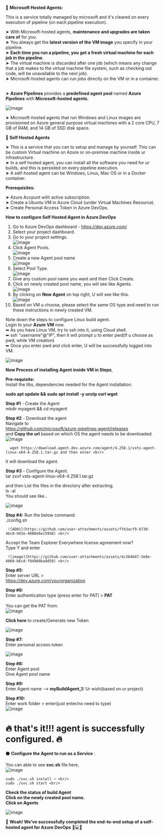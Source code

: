 🔹 **Microsoft Hosted Agents:** <br/>

This is a service totally managed by microsoft and it's cleared on every execution of pipeline (on each pipeline execution). <br/>  

➤ With Microsoft-hosted agents, **maintenance and upgrades are taken care of** for you. <br/>
➤ You always get the **latest version of the VM image** you specify in your pipeline.<br/>
➤ **Each time you run a pipeline, you get a fresh virtual machine for each job in the pipeline**. <br/>
➤ The virtual machine is discarded after one job (which means any change that a job makes to the virtual machine file system, such as checking out code, will be unavailable to the next job). <br/>
➤ Microsoft-hosted agents can run jobs directly on the VM or in a container. <br/> <br/>

➤ **Azure Pipelines** provides a **predefined agent pool** named **Azure Pipelines** with **Microsoft-hosted agents**. <br/>

![image](https://github.com/user-attachments/assets/68b83358-4a66-4044-a5e5-1e8421c033c9) <br/>

➤ Microsoft-hosted agents that run Windows and Linux images are provisioned on Azure general purpose virtual machines with a 2 core CPU, 7 GB of RAM, and 14 GB of SSD disk space. <br/>

🔸 **Self Hosted Agents** <br/>

➤ This is a service that you can to setup and manage by yourself. This can be custom Virtual machine on Azure or on-premise machine inside ur infrastructure. <br/>
➤ In a self hosted agent, you can install all the software you need for ur builds, and this is persisted on every pipeline execution. <br/>
➤ A self-hosted agent can be Windows, Linux, Mac OS or in a Docker container. <br/>

**Prerequisites:** <br/>

➤ Azure Accpunt with active subscription. <br/>
➤ Create a Ubuntu VM in Azure Cloud (under Virtual Machines Resource). <br/>
➤ Create Personal Access Token in Azure DevOps. <br/>

**How to configure Self Hosted Agent in Azure DevOps** <br/>

1. Go to Azure DevOps dashboard - https://dev.azure.com/ <br/>
2. Select your project dashboard. <br/>
3. Go to your project settings. <br/>
         ![image](https://github.com/user-attachments/assets/5a84dc88-7247-4726-8502-c871f917cfd5) <br/>
4. Click Agent Pools. <br/>
        ![image](https://github.com/user-attachments/assets/f1a720c9-9340-4a21-9875-d564cb06890d) <br/>
5. Create a new Agent pool name <br/>
 ![image](https://github.com/user-attachments/assets/e3022d35-db21-4e8f-9748-df5112075101)
6. Select Pool Type. <br/>
![image](https://github.com/user-attachments/assets/ad3556c3-41a9-409c-b82d-94a147094987)
7. Give any custom pool name you want and then Click Create. <br/>
8. Click on newly created pool name, you will see like Agents. <br/>
![image](https://github.com/user-attachments/assets/2890806a-f3a8-4b8c-9b11-3a0c0d075f81) <br/>
9. By clicking on **New Agent** on top right, U will see like this. <br/>
![image](https://github.com/user-attachments/assets/5c74da25-3e90-4e6a-bdb2-93f40d91a0a5) <br/>
10. Based on VM u choose, please select the same OS type and need to run these instructions in newly created VM. <br/>

Note down the steps to configure Linux build agent. <br/>
Login to your **Azure VM** now. <br/>
➥ As you have Linux VM, try to ssh into it, using Cloud shell. <br/>
➥ ssh "username"@"IP", then it will prompt u to enter pwd(If u choose as pwd, while VM creation) <br/>
➥ Once you enter pwd and click enter, U will be successfully logged into VM. <br/>

![image](https://github.com/user-attachments/assets/ee6bb4cb-23da-4c81-978d-9ad68faca3a1) <br/>


**Now Process of installing Agent inside VM in Steps**,  <br/>

**Pre-requisite:** <br/>
Install the libs, dependencies needed for the Agent installation. <br/>

  **sudo apt update && sudo apt install -y unzip curl wget** <br/>
  
**Step #1** - Create the Agent <br/>
       mkdir myagent && cd myagent <br/>
       
**Step #2** - Download the agent <br/>
Navigate to <br/>
https://github.com/microsoft/azure-pipelines-agent/releases <br/>
and **Copy the url** based on which OS the agent needs to be downloaded. <br/>
![image](https://github.com/user-attachments/assets/5bfcc511-9c87-47bc-9664-a8f9470a0087) <br/>

      wget https://download.agent.dev.azure.com/agent/4.258.1/vsts-agent-linux-x64-4.258.1.tar.gz and then enter <br/>
It will download the agent. <br/>

**Step #3** - Configure the Agent. <br/>
     tar zxvf vsts-agent-linux-x64-4.258.1.tar.gz <br/>



and then List the files in the directory after extracting. <br/>
     ls -al <br/>
You should see like.. <br/>

![image](https://github.com/user-attachments/assets/a7705875-cd42-4e8b-a74e-f3dc4c52764c) <br/>

**Step #4:** Run the below command: <br/>
     ./config.sh  <br/>

     ![AD01](https://github.com/user-attachments/assets/ffe3acf9-b730-4bc0-943e-4888e6ec5958) <br/>

Accept the Team Explorer Everywhere license agreement now? <br/>
Type Y and enter     <br/>

     ![image](https://github.com/user-attachments/assets/4c364647-3e8e-4060-b6cd-f84968ba4d59) <br/>


**Step #5:** <br/>
Enter server URL > <br/>
https://dev.azure.com/yourorganization <br/>

**Step #6:** <br/>
Enter authentication type (press enter for PAT) > **PAT** <br/>    
You can get the PAT from: <br/>
  ![image](https://github.com/user-attachments/assets/f7b23cbf-6cfb-45bd-a672-3524d4a32494) <br/>

**Click here**  to create/Generate new Token <br/>

  ![image](https://github.com/user-attachments/assets/d7fdce9e-e0d4-4b48-b8b1-f609a5f9fc84) <br/>

**Step #7:** </br>
Enter personal access token <br/>

  ![image](https://github.com/user-attachments/assets/3e7595d8-d4e6-40ee-a33d-b41695b416de) <br/>


**Step #8:** <br/>
Enter Agent pool <br/>
Give Agent pool name <br/>
 
**Step #9:** <br/>
Enter Agent name --> **myBuildAgent_1**/ Ur wish(based on ur project) <br/>

**Step #10:** <br/>
Enter work folder > enter(just enter/no need to type) <br/>
  ![image](https://github.com/user-attachments/assets/f5450b45-6895-415e-ba70-3d5c1bfef0f6) <br/>

🔥 **that's it!!! agent is successfully configured.** 🔥 <br/>
============================================================

⚫ **Configure the Agent to run as a Service** : <br/>

You can able to see **svc.sh** file here, <br/>
![image](https://github.com/user-attachments/assets/1ff73098-b378-4a88-a75b-a0096a26c617) <br/>

    sudo ./svc.sh install ⏎ <br/>
    sudo ./svc.sh start <br/>

**Check the status of build Agent** <br/>
**Click on the newly created pool name.** <br/>
**Click on Agents** <br/>

![image](https://github.com/user-attachments/assets/8c267a1e-487b-4740-b65a-6d4558388c87) <br/>

🎉 **Woah! We’ve successfully completed the end-to-end setup of a self-hosted agent for Azure DevOps** 🚀💻🔧

